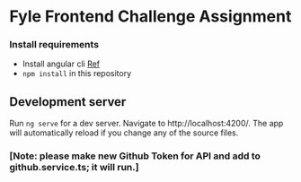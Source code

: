 # Fyle Frontend Challenge Assignment

### Install requirements
* Install angular cli [Ref](https://angular.io/cli)
* `npm install` in this repository 

## Development server

Run `ng serve` for a dev server. Navigate to http://localhost:4200/. The app will automatically reload if you change any of the source files.

### [Note: please make new Github Token for API and add to github.service.ts; it will run.]

